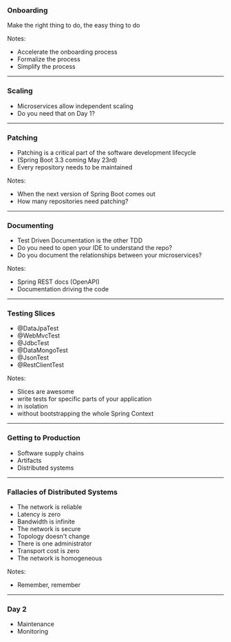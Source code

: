 ### Onboarding

Make the right thing to do, the easy thing to do

Notes:
- Accelerate the onboarding process
- Formalize the process
- Simplify the process

---

### Scaling

- Microservices allow independent scaling
- Do you need that on Day 1?

---

### Patching

- Patching is a critical part of the software development lifecycle
- (Spring Boot 3.3 coming May 23rd)
- Every repository needs to be maintained


Notes:
- When the next version of Spring Boot comes out
- How many repositories need patching?

---

### Documenting

- Test Driven Documentation is the other TDD
- Do you need to open your IDE to understand the repo?
- Do you document the relationships between your microservices?

Notes:
- Spring REST docs (OpenAPI)
- Documentation driving the code

---

### Testing Slices

- @DataJpaTest
- @WebMvcTest
- @JdbcTest
- @DataMongoTest
- @JsonTest
- @RestClientTest

Notes:
- Slices are awesome
- write tests for specific parts of your application
- in isolation
- without bootstrapping the whole Spring Context

---

### Getting to Production

- Software supply chains
- Artifacts
- Distributed systems

---

### Fallacies of Distributed Systems

- The network is reliable
- Latency is zero
- Bandwidth is infinite
- The network is secure
- Topology doesn't change
- There is one administrator
- Transport cost is zero
- The network is homogeneous

Notes:
- Remember, remember

---

### Day 2

- Maintenance
- Monitoring